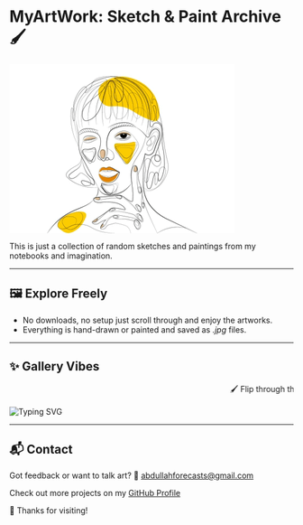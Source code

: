 # MyArtWork: Sketch & Paint Archive 🖌

<img src="MyArtWorkGIF.gif" alt="Artwork" width="400" height="300" align="center" />

This is just a collection of random sketches and paintings from my notebooks and imagination.

---

## 🖼 Explore Freely

* No downloads, no setup   just scroll through and enjoy the artworks.
* Everything is hand-drawn or painted and saved as *.jpg* files.

---

## ✨ Gallery Vibes

<marquee behavior="scroll" direction="left" scrollamount="5">
🖌 Flip through these quiet pages of imagination   handcrafted with brush, pencil, and vibes ✨
</marquee>

![Typing SVG](https://readme-typing-svg.demolab.com?font=Fira+Code&pause=1000&color=F79A22&center=true&vCenter=true&width=600&lines=Welcome+to+MyArtWork+Sketches+Gallery!;Hand-drawn+with+love+and+randomness.;Enjoy+scrolling+through+paint+and+paper+🖌)


---

## 📬 Contact

Got feedback or want to talk art?
📧 [abdullahforecasts@gmail.com](mailto:abdullahforecasts@gmail.com)

Check out more projects on my [GitHub Profile](https://github.com/abdullahforecasts)

🎨 Thanks for visiting!
